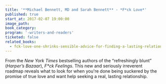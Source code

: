 ```yaml
---
title: '**Michael Bennett, MD and Sarah Bennett** - *F*ck Love*'
published: true
start_at: 2017-02-07 19:00:00
image_path:
book_category:
program: '-writers-and-readers'
ticketed: false
related_books:
  - fck-love-one-shrinks-sensible-advice-for-finding-a-lasting-relationship
---
```



From the *New York Times* bestselling authors of the “refreshingly blunt” (*Harper’s Bazaar*), *F\*ck Feelings*. This new and seriously irreverent roadmap reveals what to look for when you're done being suckered by the promise of true love and want help seeking a real, lasting relationship.